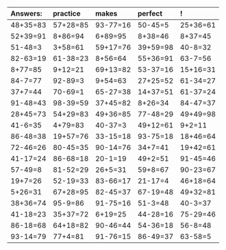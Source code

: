 | Answers: | practice | makes | perfect | ! |
| :--- | :--- | :--- | :--- | :--- |
| 48+35=83 | 57+28=85 | 93-77=16 | 50-45=5 | 25+36=61 | 
| 52+39=91 | 8+86=94 | 6+89=95 | 8+38=46 | 8+37=45 | 
| 51-48=3 | 3+58=61 | 59+17=76 | 39+59=98 | 40-8=32 | 
| 82-63=19 | 61-38=23 | 8+56=64 | 55+36=91 | 63-7=56 | 
| 8+77=85 | 9+12=21 | 69+13=82 | 53-37=16 | 15+16=31 | 
| 84-7=77 | 92-89=3 | 9+54=63 | 27+25=52 | 61-34=27 | 
| 37+7=44 | 70-69=1 | 65-27=38 | 14+37=51 | 61-37=24 | 
| 91-48=43 | 98-39=59 | 37+45=82 | 8+26=34 | 84-47=37 | 
| 28+45=73 | 54+29=83 | 49+36=85 | 77-48=29 | 49+49=98 | 
| 41-6=35 | 4+79=83 | 40-37=3 | 49+12=61 | 9+2=11 | 
| 86-48=38 | 19+57=76 | 33-15=18 | 93-75=18 | 18+46=64 | 
| 72-46=26 | 80-45=35 | 90-14=76 | 34+7=41 | 19+42=61 | 
| 41-17=24 | 86-68=18 | 20-1=19 | 49+2=51 | 91-45=46 | 
| 57-49=8 | 81-52=29 | 26+5=31 | 59+8=67 | 90-23=67 | 
| 19+7=26 | 52-19=33 | 83-66=17 | 21-17=4 | 46+18=64 | 
| 5+26=31 | 67+28=95 | 82-45=37 | 67-19=48 | 49+32=81 | 
| 38+36=74 | 95-9=86 | 91-75=16 | 51-3=48 | 40-3=37 | 
| 41-18=23 | 35+37=72 | 6+19=25 | 44-28=16 | 75-29=46 | 
| 86-18=68 | 64+18=82 | 90-46=44 | 54-36=18 | 56-8=48 | 
| 93-14=79 | 77+4=81 | 91-76=15 | 86-49=37 | 63-58=5 | 

